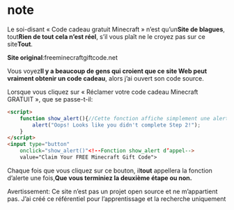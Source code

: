 # note

Le soi-disant « Code cadeau gratuit Minecraft » n’est qu’un**Site de blagues**, tout**Rien de tout cela n’est réel**, s’il vous plaît ne le croyez pas sur ce site**Tout**.

**Site original**:freeminecraftgiftcode.net

Vous voyez**Il y a beaucoup de gens qui croient que ce site Web peut vraiment obtenir un code cadeau**, alors j’ai ouvert son code source.

Lorsque vous cliquez sur « Réclamer votre code cadeau Minecraft GRATUIT », que se passe-t-il:

```html
<script>  
	function show_alert(){//Cette fonction affiche simplement une alerte et n'a rien d'autre à faire  
		alert("Oops! Looks like you didn't complete Step 2!");  
	}  
</script>  
<input type="button"
	onclick="show_alert()"<!--Fonction show_alert d’appel--> 
	value="Claim Your FREE Minecraft Gift Code">
```
	
Chaque fois que vous cliquez sur ce bouton, il**tout** appellera la fonction d’alerte une fois,**Que vous terminiez la deuxième étape ou non.**

Avertissement: Ce site n’est pas un projet open source et ne m’appartient pas. J’ai créé ce référentiel pour l’apprentissage et la recherche uniquement
